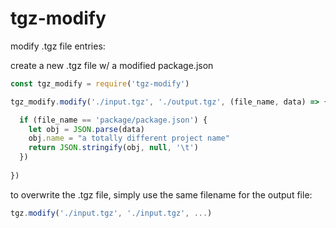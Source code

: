 # tgz-modify

modify .tgz file entries:

create a new .tgz file w/ a modified package.json

```javascript 
const tgz_modify = require('tgz-modify')

tgz_modify.modify('./input.tgz', './output.tgz', (file_name, data) => {

  if (file_name == 'package/package.json') {
    let obj = JSON.parse(data)
    obj.name = "a totally different project name"
    return JSON.stringify(obj, null, '\t')
  })
  
})
```

to overwrite the .tgz file, simply use the same filename for the output file: 

```javascript
tgz.modify('./input.tgz', './input.tgz', ...)
```